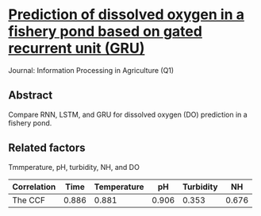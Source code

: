 # [Prediction of dissolved oxygen in a fishery pond based on gated recurrent unit (GRU)](https://www.sciencedirect.com/science/article/pii/S2214317319301532)

Journal: Information Processing in Agriculture (Q1)

## Abstract
Compare RNN, LSTM, and GRU for dissolved oxygen (DO) prediction in a fishery pond.

## Related factors
Tmmperature, pH, turbidity, NH, and DO 

| Correlation | Time   | Temperature | pH    | Turbidity | NH   |
|-------------|--------|-------------|-------|-----------|------|
| The CCF     | 0.886  | 0.881       | 0.906 | 0.353     | 0.676 |

